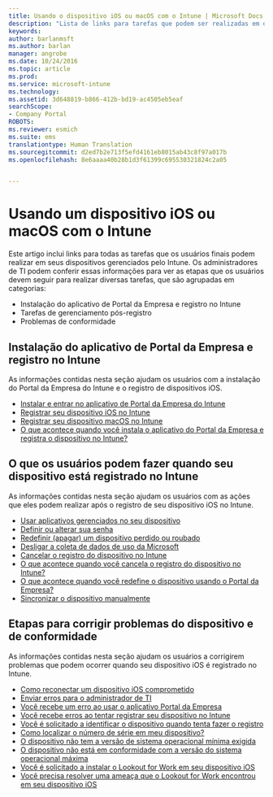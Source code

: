 ```yaml
---
title: Usando o dispositivo iOS ou macOS com o Intune | Microsoft Docs
description: "Lista de links para tarefas que podem ser realizadas em dispositivos móveis iOS ou macOS quando o dispositivo está registrado no Intune"
keywords: 
author: barlanmsft
ms.author: barlan
manager: angrobe
ms.date: 10/24/2016
ms.topic: article
ms.prod: 
ms.service: microsoft-intune
ms.technology: 
ms.assetid: 3d648819-b866-412b-bd19-ac4505eb5eaf
searchScope:
- Company Portal
ROBOTS: 
ms.reviewer: esmich
ms.suite: ems
translationtype: Human Translation
ms.sourcegitcommit: d2ed7b2e713f5efd4161eb8015ab43c8f97a017b
ms.openlocfilehash: 8e6aaaa40b28b1d3f61399c695530321824c2a05


---
```


# <a name="using-your-ios-or-macos-device-with-intune"></a>Usando um dispositivo iOS ou macOS com o Intune

Este artigo inclui links para todas as tarefas que os usuários finais podem realizar em seus dispositivos gerenciados pelo Intune. Os administradores de TI podem conferir essas informações para ver as etapas que os usuários devem seguir para realizar diversas tarefas, que são agrupadas em categorias:
- Instalação do aplicativo de Portal da Empresa e registro no Intune
- Tarefas de gerenciamento pós-registro
- Problemas de conformidade

## <a name="company-portal-app-installation-and-intune-enrollment"></a>Instalação do aplicativo de Portal da Empresa e registro no Intune

As informações contidas nesta seção ajudam os usuários com a instalação do Portal da Empresa do Intune e o registro de dispositivos iOS.

- [Instalar e entrar no aplicativo de Portal da Empresa do Intune](install-and-sign-in-to-the-intune-company-portal-app-ios.md)
- [Registrar seu dispositivo iOS no Intune](enroll-your-device-in-intune-ios.md)
- [Registrar seu dispositivo macOS no Intune](enroll-your-device-in-intune-macos.md)
- [O que acontece quando você instala o aplicativo do Portal da Empresa e registra o dispositivo no Intune?](what-happens-if-you-install-the-Company-Portal-app-and-enroll-your-device-in-intune-ios.md)

## <a name="things-users-can-do-when-their-device-is-enrolled-in-intune"></a>O que os usuários podem fazer quando seu dispositivo está registrado no Intune

As informações contidas nesta seção ajudam os usuários com as ações que eles podem realizar após o registro de seu dispositivo iOS no Intune.

- [Usar aplicativos gerenciados no seu dispositivo](use-managed-apps-on-your-device-ios.md)
- [Definir ou alterar sua senha](set-or-change-your-passcode-ios.md)
- [Redefinir (apagar) um dispositivo perdido ou roubado](reset-erase-your-lost-or-stolen-device-ios.md)
- [Desligar a coleta de dados de uso da Microsoft](turn-off-microsoft-usage-data-collection-ios.md)
- [Cancelar o registro do dispositivo no Intune](unenroll-your-device-from-intune-ios.md)
- [O que acontece quando você cancela o registro do dispositivo no Intune?](what-happens-if-you-unenroll-your-device-from-intune-ios.md)
- [O que acontece quando você redefine o dispositivo usando o Portal da Empresa?](what-happens-if-you-reset-your-device-using-the-company-portal-ios.md)
- [Sincronizar o dispositivo manualmente](sync-your-device-manually-ios.md)

## <a name="steps-to-fix-device-and-compliance-issues"></a>Etapas para corrigir problemas do dispositivo e de conformidade

As informações contidas nesta seção ajudam os usuários a corrigirem problemas que podem ocorrer quando seu dispositivo iOS é registrado no Intune.

- [Como reconectar um dispositivo iOS comprometido](how-to-reconnect-a-compromised-ios-device.md)
- [Enviar erros para o administrador de TI](send-errors-to-your-it-admin-ios.md)
- [Você recebe um erro ao usar o aplicativo Portal da Empresa](you-get-an-error-while-using-the-company-portal-app-ios.md)
- [Você recebe erros ao tentar registrar seu dispositivo no Intune](you-see-errors-while-trying-to-enroll-your-device-in-intune-ios.md)
- [Você é solicitado a identificar o dispositivo quando tenta fazer o registro](you-are-asked-to-identify-your-device-when-trying-to-enroll-ios.md)
- [Como localizar o número de série em meu dispositivo?](how-do-i-find-the-serial-number-on-my-device-ios.md)
- [O dispositivo não tem a versão de sistema operacional mínima exigida](you-need-to-update-your-ios-device.md)
- [O dispositivo não está em conformidade com a versão do sistema operacional máxima](you-need-to-update-your-ios-device.md)
- [Você é solicitado a instalar o Lookout for Work em seu dispositivo iOS](you-are-prompted-to-install-lookout-for-work-ios.md)
- [Você precisa resolver uma ameaça que o Lookout for Work encontrou em seu dispositivo iOS](you-need-to-resolve-a-threat-found-by-lookout-for-work-ios.md)



<!--HONumber=Dec16_HO3-->


